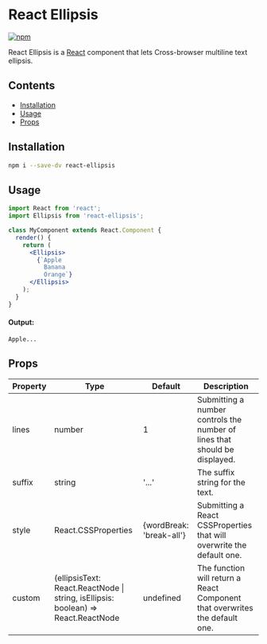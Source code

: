 # React Ellipsis 

[![npm](https://img.shields.io/npm/dm/react-d3-tree.svg)](https://www.npmjs.com/package/react-d3-tree)

React Ellipsis is a [React](http://facebook.github.io/react/) component that lets Cross-browser multiline text ellipsis.

## Contents
- [Installation](#installation)
- [Usage](#usage)
- [Props](#props)

## Installation
```bash
npm i --save-dv react-ellipsis
```


## Usage
```jsx
import React from 'react';
import Ellipsis from 'react-ellipsis';

class MyComponent extends React.Component {
  render() {
    return (
      <Ellipsis>
        {`Apple
          Banana
          Orange`}
      </Ellipsis>
    );
  }
}
```
#### Output:
```
Apple...
```


## Props
Property | Type | Default| Description
-|-|-|-
lines | number | 1 | Submitting a number controls the number of lines that should be displayed.
suffix | string | '...' | 	The suffix string for the text.
style | React.CSSProperties | {wordBreak: 'break-all'} | Submitting a React CSSProperties that will overwrite the default one.
custom | (ellipsisText: React.ReactNode \| string, isEllipsis: boolean) => React.ReactNode | undefined | The function will return a React Component that overwrites the default one.
